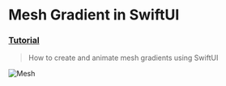   # Mesh Gradient in SwiftUI
 ### [Tutorial](https://designcode.io/swiftui-handbook-mesh-gradient)
> How to create and animate mesh gradients using SwiftUI

 ![Mesh](https://github.com/user-attachments/assets/b29d6c44-b3be-4092-8fd9-29ba4ac4804b)
 